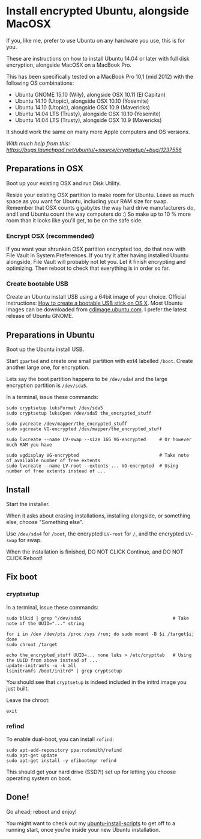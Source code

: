 # Install encrypted Ubuntu, alongside MacOSX

If you, like me, prefer to use Ubuntu on any hardware you use, this is for you.

These are instructions on how to install Ubuntu 14.04 or later with full disk encryption, alongside MacOSX on a MacBook Pro.

This has been specifically tested on a MacBook Pro 10,1 (mid 2012) with the following OS combinations:

  * Ubuntu GNOME 15.10 (Wily), alongside OSX 10.11 (El Capitan)
  * Ubuntu 14.10 (Utopic), alongside OSX 10.10 (Yosemite)
  * Ubuntu 14.10 (Utopic), alongside OSX 10.9 (Mavericks)
  * Ubuntu 14.04 LTS (Trusty), alongside OSX 10.10 (Yosemite)
  * Ubuntu 14.04 LTS (Trusty), alongside OSX 10.9 (Mavericks)
 
It should work the same on many more Apple computers and OS versions.

_With much help from this: https://bugs.launchpad.net/ubuntu/+source/cryptsetup/+bug/1237556_


## Preparations in OSX

Boot up your existing OSX and run Disk Utility.

Resize your existing OSX partition to make room for Ubuntu. Leave as much space as you want for Ubuntu, including your RAM size for swap. Remember that OSX counts gigabytes the way hard drive manufacturers do, and I and Ubuntu count the way computers do :) So make up to 10 % more room than it looks like you'll get, to be on the safe side.

### Encrypt OSX (recommended)

If you want your shrunken OSX partition encrypted too, do that now with File Vault in System Preferences. If you try it after having installed Ubuntu alongside, File Vault will probably not let you. Let it finish encrypting and optimizing. Then reboot to check that everything is in order so far.

### Create bootable USB

Create an Ubuntu install USB using a 64bit image of your choice. Official instructions: [How to create a bootable USB stick on OS X](http://www.ubuntu.com/download/desktop/create-a-usb-stick-on-mac-osx). Most Ubuntu images can be downloaded from [cdimage.ubuntu.com](http://cdimage.ubuntu.com/). I prefer the latest release of Ubuntu GNOME.

## Preparations in Ubuntu

Boot up the Ubuntu install USB.

Start `gparted` and create one small partition with ext4 labelled `/boot`. Create another large one, for encryption.

Lets say the boot partition happens to be `/dev/sda4` and the large encryption partition is `/dev/sda5`.

In a terminal, issue these commands:

    sudo cryptsetup luksFormat /dev/sda5
    sudo cryptsetup luksOpen /dev/sda5 the_encrypted_stuff

    sudo pvcreate /dev/mapper/the_encrypted_stuff
    sudo vgcreate VG-encrypted /dev/mapper/the_encrypted_stuff

    sudo lvcreate --name LV-swap --size 16G VG-encrypted     # Or however much RAM you have

    sudo vgdisplay VG-encrypted                              # Take note of available number of free extents
    sudo lvcreate --name LV-root --extents ... VG-encrypted  # Using number of free extents instead of ...


## Install

Start the installer.

When it asks about erasing installations, installing alongside, or something else, choose "Something else".

Use `/dev/sda4` for `/boot`, the encrypted `LV-root` for `/`, and the encrypted `LV-swap` for swap.

When the installation is finished, DO NOT CLICK Continue, and DO NOT CLICK Reboot!


## Fix boot

### cryptsetup

In a terminal, issue these commands:

    sudo blkid | grep ^/dev/sda5                                  # Take note of the UUID="..." string

    for i in /dev /dev/pts /proc /sys /run; do sudo mount -B $i /target$i; done
    sudo chroot /target

    echo the_encrypted_stuff UUID=... none luks > /etc/crypttab   # Using the UUID from above instead of ...
    update-initramfs -u -k all
    lsinitramfs /boot/initrd* | grep cryptsetup

You should see that `cryptsetup` is indeed included in the initrd image you just built.

Leave the chroot:

    exit

### refind

To enable dual-boot, you can install `refind`:

	sudo apt-add-repository ppa:rodsmith/refind
	sudo apt-get update
	sudo apt-get install -y efibootmgr refind
	
This should get your hard drive (SSD?!) set up for letting you choose operating system on boot.

## Done!

Go ahead; reboot and enjoy!

You might want to check out my [ubuntu-install-scripts](https://github.com/hugojosefson/ubuntu-install-scripts) to get off to a running start, once you're inside your new Ubuntu installation.
